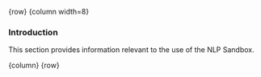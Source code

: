 <!-- markdownlint-disable-next-line first-line-h1 -->
{row}
{column width=8}

### Introduction

This section provides information relevant to the use of the NLP Sandbox.

{column}
{row}
